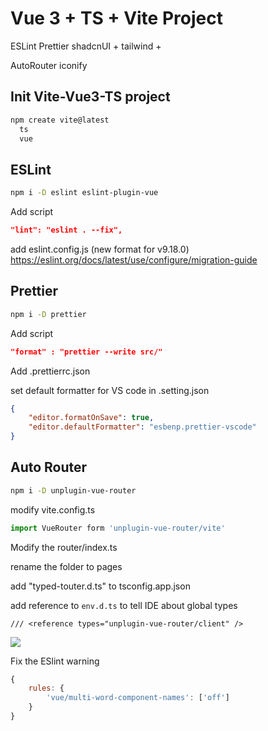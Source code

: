 # Vue 3 + TS + Vite Project

ESLint
Prettier
shadcnUI + tailwind + 

AutoRouter
iconify



## Init Vite-Vue3-TS project

```sh
npm create vite@latest
  ts
  vue
```

## ESLint

```sh
npm i -D eslint eslint-plugin-vue
```

Add script

```json
"lint": "eslint . --fix",
```

add eslint.config.js (new format for v9.18.0)
https://eslint.org/docs/latest/use/configure/migration-guide


## Prettier
```sh
npm i -D prettier
```

Add script

```json
"format" : "prettier --write src/"
```

Add .prettierrc.json

set default formatter for VS code in .setting.json

```json
{
    "editor.formatOnSave": true,
    "editor.defaultFormatter": "esbenp.prettier-vscode"
}
```

## Auto Router

```sh
npm i -D unplugin-vue-router
```

modify vite.config.ts

```js
import VueRouter form 'unplugin-vue-router/vite'

```

Modify the router/index.ts

rename the folder to pages

add "typed-touter.d.ts" to tsconfig.app.json

add reference to `env.d.ts` to tell IDE about global types
```
/// <reference types="unplugin-vue-router/client" />
``` 

![](./auto-routes.png)


Fix the ESlint warning
```js
{
    rules: {
        'vue/multi-word-component-names': ['off']
    }
}
```